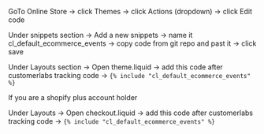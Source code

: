 GoTo Online Store  -> click Themes -> click Actions (dropdown) -> click Edit code

Under snippets section -> Add a new snippets -> name it cl_default_ecommerce_events -> copy code from git repo and past it -> click save

Under Layouts section ->  Open theme.liquid -> add this code after customerlabs tracking code -> 
 `{% include "cl_default_ecommerce_events" %}`


If you are a  shopify plus account holder 

Under Layouts -> Open checkout.liquid -> add this code after customerlabs tracking code ->
  `{% include "cl_default_ecommerce_events" %}`

